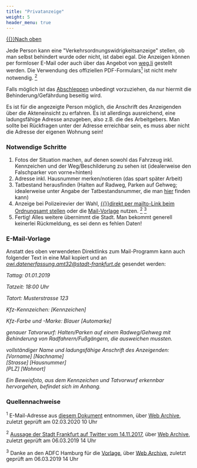 ```yaml
---
title: "Privatanzeige"
weight: 5
header_menu: true
---
```

[{{<icon class="fa fa-arrow-circle-o-up">}}Nach oben](#top)

Jede Person kann eine "Verkehrsordnungswidrigkeitsanzeige" stellen, ob man selbst behindert wurde oder nicht, ist dabei egal. Die Anzeigen können per formloser E-Mail oder auch über das Angebot von [weg.li](https://www.weg.li/) gestellt werden. Die Verwendung des offiziellen PDF-Formulars[<sup>1</sup>](#privatanzeige_quellen_1) ist nicht mehr notwendig. [<sup>2</sup>](#privatanzeige_quellen_2)

Falls möglich ist das [Abschleppen](#abschleppen) unbedingt vorzuziehen, da nur hiermit die Behinderung/Gefährdung beseitig wird.

Es ist für die angezeigte Person möglich, die Anschrift des Anzeigenden über die Akteneinsicht zu erfahren. Es ist allerdings ausreichend, eine ladungsfähige Adresse anzugeben, also z.B. die des Arbeitgebers. Man sollte bei Rückfragen unter der Adresse erreichbar sein, es muss aber nicht die Adresse der eigenen Wohnung sein!

### Notwendige Schritte

1.  Fotos der Situation machen, auf denen sowohl das Fahrzeug inkl. Kennzeichen und der Weg/Beschilderung zu sehen ist (idealerweise den Falschparker von vorne+hinten)
2.  Adresse inkl. Hausnummer merken/notieren (das spart später Arbeit)
3.  Tatbestand herausfinden (Halten auf Radweg, Parken auf Gehweg; idealerweise unter Angabe der Tatbestandsnummer, die man [hier](https://www.kba.de/DE/Themen/ZentraleRegister/FAER/BT_KAT_OWI/btkat_node.html) finden kann)
4.  Anzeige bei Polizeirevier der Wahl, [{{<icon class="fa fa-envelope">}}direkt per mailto-Link beim Ordnungsamt stellen](mailto:owi.datenerfassung.amt32@stadt-frankfurt.de?Subject=Anzeige%20einer%20Verkehrsordnungswidrigkeit&Body=Tattag%3A%20[DD.MM.YYYY]%0A%0ATatzeit%3A%20[HH:MM]%0A%0ATatort%3A%20[Strasse]%20[Hausnummer]%0A%0AKfz-Kennzeichen%3A%20[Kennzeichen]%0A%0AKfz-Farbe%20und%20-Marke%3A%20[Farbe]%20[Automarke]%0A%0AGenauer%20Tatvorwurf%3A%20Halten/Parken%20auf%20einem%20Radweg/Gehweg%20mit%20Behinderung%20von%20Radfahrern/Fußgängern,%20die%20ausweichen%20mussten.%0A%0AVollständiger%20Name%20und%20Anschrift%20des%20Anzeigenden%3A%0A[Vorname]%20[Nachname]%0A[Strasse]%20[Hausnummer]%0A[PLZ]%20[Wohnort]%0A%0AEin%20Beweisfoto%2C%20aus%20dem%20Kennzeichen%20und%20Tatvorwurf%20erkennbar%20hervorgehen%2C%20befindet%20sich%20im%20Anhang.) oder die [Mail-Vorlage](#mail_vorlage) nutzen. [<sup>2</sup>](#privatanzeige_quellen_2) [<sup>3</sup>](#privatanzeige_quellen_3)
5.  Fertig! Alles weitere übernimmt die Stadt. Man bekommt generell keinerlei Rückmeldung, es sei denn es fehlen Daten!

### E-Mail-Vorlage

Anstatt des oben verwendeten Direktlinks zum Mail-Programm kann auch folgender Text in eine Mail kopiert und an *owi.datenerfassung.amt32@stadt-frankfurt.de* gesendet werden:

*Tattag: 01.01.2019*

*Tatzeit: 18:00 Uhr*

*Tatort: Musterstrasse 123*

*Kfz-Kennzeichen: [Kennzeichen]*

*Kfz-Farbe und -Marke: Blauer [Automarke]*

*genauer Tatvorwurf: Halten/Parken auf einem Radweg/Gehweg mit Behinderung von Radfahrern/Fußgängern, die ausweichen mussten.*

*vollständiger Name und ladungsfähige Anschrift des Anzeigenden:*  
*[Vorname] [Nachname]*  
*[Strasse] [Hausnummer]*  
*[PLZ] [Wohnort]*  

*Ein Beweisfoto, aus dem Kennzeichen und Tatvorwurf erkennbar hervorgehen, befindet sich im Anhang.*

### Quellennachweise

<sup id="privatanzeige_quellen_1">1</sup> E-Mail-Adresse aus [diesem Dokument](https://frankfurt.de/-/media/frankfurtde/service-und-rathaus/verwaltung/aemter-und-institutionen/ordnungsamt/bussgeldstelle/pdf/32in15_verkehrsowi_anzeige_mit_merkblatt_stand_20170217.ashx) entnommen, über [Web Archive](https://web.archive.org/web/*/https://frankfurt.de/-/media/frankfurtde/service-und-rathaus/verwaltung/aemter-und-institutionen/ordnungsamt/bussgeldstelle/pdf/32in15_verkehrsowi_anzeige_mit_merkblatt_stand_20170217.ashx), zuletzt geprüft am 02.03.2020 10 Uhr

<sup id="privatanzeige_quellen_2">2</sup> [Aussage der Stadt Frankfurt auf Twitter vom 14.11.2017](https://twitter.com/Stadt_FFM/status/930424805014278144), über [Web Archive](https://web.archive.org/web/*/https://twitter.com/Stadt_FFM/status/930424805014278144), zuletzt geprüft am 06.03.2019 14 Uhr

<sup id="privatanzeige_quellen_3">3</sup> Danke an den ADFC Hamburg für die [Vorlage](https://hamburg.adfc.de/verkehr/maengelmelder/falschparker/), über [Web Archive](https://web.archive.org/web/*/https://hamburg.adfc.de/verkehr/maengelmelder/falschparker/), zuletzt geprüft am 06.03.2019 14 Uhr
